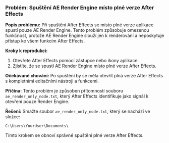 
### **Problém: Spuštění AE Render Engine místo plné verze After Effects**

**Popis problému:**
Při spuštění After Effects se místo plné verze aplikace spustí pouze AE Render Engine. Tento problém způsobuje omezenou funkčnost, protože AE Render Engine slouží jen k renderování a neposkytuje přístup ke všem funkcím After Effects.

**Kroky k reprodukci:**
1. Otevřete After Effects pomocí zástupce nebo ikony aplikace.
2. Zjistíte, že se spustí AE Render Engine místo plné verze After Effects.

**Očekávané chování:**
Po spuštění by se měla otevřít plná verze After Effects s kompletními editačními nástroji a funkcemi.

**Příčina:**
Tento problém je způsoben přítomností souboru `ae_render_only_node.txt`, který After Effects identifikuje jako signál k otevření pouze Render Engine.

**Řešení:**
Smažte soubor `ae_render_only_node.txt`, který se nachází ve složce:
```
C:\Users\YourUser\Documents\
```
Tímto krokem se obnoví správné spuštění plné verze After Effects.
